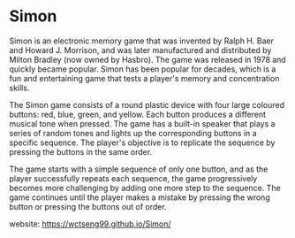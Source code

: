 # Simon

Simon is an electronic memory game that was invented by Ralph H. Baer and Howard J. Morrison, and was later manufactured and distributed by Milton Bradley (now owned by Hasbro). The game was released in 1978 and quickly became popular. Simon has been popular for decades, which is a fun and entertaining game that tests a player's memory and concentration skills.

The Simon game consists of a round plastic device with four large coloured buttons: red, blue, green, and yellow. Each button produces a different musical tone when pressed. The game has a built-in speaker that plays a series of random tones and lights up the corresponding buttons in a specific sequence. The player's objective is to replicate the sequence by pressing the buttons in the same order.

The game starts with a simple sequence of only one button, and as the player successfully repeats each sequence, the game progressively becomes more challenging by adding one more step to the sequence. The game continues until the player makes a mistake by pressing the wrong button or pressing the buttons out of order. 

website: https://wctseng99.github.io/Simon/

